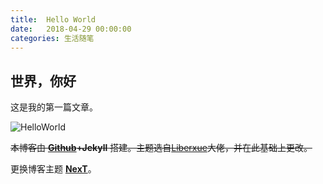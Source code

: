 ```yaml
---
title:  Hello World
date:   2018-04-29 00:00:00
categories: 生活随笔
---
```


## 世界，你好

这是我的第一篇文章。

![HelloWorld](https://hangforfreedom.github.io/thumbnails/helloworld.jpg)

~~本博客由 **<a href="https://github.com/HangForFreedom/HangForFreedom.github.io">Github</a>+Jekyll** 搭建。主题选自<a href="https://github.com/Liberxue/liberxue.github.io">Liberxue</a>大佬，并在此基础上更改。~~  

更换博客主题 **<a href="http://theme-next.simpleyyt.com/">NexT</a>**。

